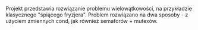 Projekt przedstawia rozwiązanie problemu wielowątkowości, na przykładzie klasycznego "śpiącego fryzjera". Problem rozwiązano na dwa sposoby - z użyciem zmiennych cond, jak również semaforów + mutexów.

